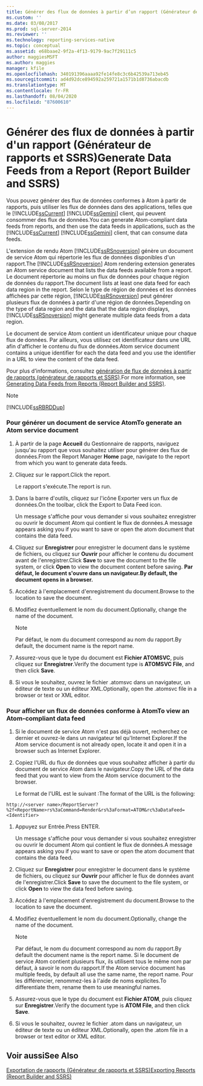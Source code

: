```yaml
---
title: Générer des flux de données à partir d’un rapport (Générateur de rapports et SSRS) | Microsoft Docs
ms.custom: ''
ms.date: 03/08/2017
ms.prod: sql-server-2014
ms.reviewer: ''
ms.technology: reporting-services-native
ms.topic: conceptual
ms.assetid: e68baae2-9f2a-4f13-9179-9ac7f29111c5
author: maggiesMSFT
ms.author: maggies
manager: kfile
ms.openlocfilehash: 340191396aaaa92fe14fe8c3c6b42539a713eb45
ms.sourcegitcommit: ad4d92dce894592a259721a1571b1d8736abacdb
ms.translationtype: MT
ms.contentlocale: fr-FR
ms.lasthandoff: 08/04/2020
ms.locfileid: "87600610"
---
```

# <a name="generate-data-feeds-from-a-report-report-builder-and-ssrs"></a><span data-ttu-id="d809f-102">Générer des flux de données à partir d'un rapport (Générateur de rapports et SSRS)</span><span class="sxs-lookup"><span data-stu-id="d809f-102">Generate Data Feeds from a Report (Report Builder and SSRS)</span></span>
  <span data-ttu-id="d809f-103">Vous pouvez générer des flux de données conformes à Atom à partir de rapports, puis utiliser les flux de données dans des applications, telles que le [!INCLUDE[ssCurrent](../../includes/sscurrent-md.md)] [!INCLUDE[ssGemini](../../includes/ssgemini-md.md)] client, qui peuvent consommer des flux de données.</span><span class="sxs-lookup"><span data-stu-id="d809f-103">You can generate Atom-compliant data feeds from reports, and then use the data feeds in applications, such as the [!INCLUDE[ssCurrent](../../includes/sscurrent-md.md)] [!INCLUDE[ssGemini](../../includes/ssgemini-md.md)] client, that can consume data feeds.</span></span>  
  
 <span data-ttu-id="d809f-104">L'extension de rendu Atom [!INCLUDE[ssRSnoversion](../../includes/ssrsnoversion-md.md)] génère un document de service Atom qui répertorie les flux de données disponibles d'un rapport.</span><span class="sxs-lookup"><span data-stu-id="d809f-104">The [!INCLUDE[ssRSnoversion](../../includes/ssrsnoversion-md.md)] Atom rendering extension generates an Atom service document that lists the data feeds available from a report.</span></span> <span data-ttu-id="d809f-105">Le document répertorie au moins un flux de données pour chaque région de données du rapport.</span><span class="sxs-lookup"><span data-stu-id="d809f-105">The document lists at least one data feed for each data region in the report.</span></span> <span data-ttu-id="d809f-106">Selon le type de région de données et les données affichées par cette région, [!INCLUDE[ssRSnoversion](../../includes/ssrsnoversion-md.md)] peut générer plusieurs flux de données à partir d'une région de données.</span><span class="sxs-lookup"><span data-stu-id="d809f-106">Depending on the type of data region and the data that the data region displays, [!INCLUDE[ssRSnoversion](../../includes/ssrsnoversion-md.md)] might generate multiple data feeds from a data region.</span></span>  
  
 <span data-ttu-id="d809f-107">Le document de service Atom contient un identificateur unique pour chaque flux de données. Par ailleurs, vous utilisez cet identificateur dans une URL afin d'afficher le contenu du flux de données.</span><span class="sxs-lookup"><span data-stu-id="d809f-107">Atom service document contains a unique identifier for each the data feed and you use the identifier in a URL to view the content of the data feed.</span></span>  
  
 <span data-ttu-id="d809f-108">Pour plus d’informations, consultez [génération de flux de données à partir de rapports &#40;générateur de rapports et SSRS&#41;](generating-data-feeds-from-reports-report-builder-and-ssrs.md).</span><span class="sxs-lookup"><span data-stu-id="d809f-108">For more information, see [Generating Data Feeds from Reports &#40;Report Builder and SSRS&#41;](generating-data-feeds-from-reports-report-builder-and-ssrs.md).</span></span>  
  
> [!NOTE]  
>  [!INCLUDE[ssRBRDDup](../../includes/ssrbrddup-md.md)]  
  
### <a name="to-generate-an-atom-service-document"></a><span data-ttu-id="d809f-109">Pour générer un document de service Atom</span><span class="sxs-lookup"><span data-stu-id="d809f-109">To generate an Atom service document</span></span>  
  
1.  <span data-ttu-id="d809f-110">À partir de la page **Accueil** du Gestionnaire de rapports, naviguez jusqu'au rapport que vous souhaitez utiliser pour générer des flux de données.</span><span class="sxs-lookup"><span data-stu-id="d809f-110">From the Report Manager **Home** page, navigate to the report from which you want to generate data feeds.</span></span>  
  
2.  <span data-ttu-id="d809f-111">Cliquez sur le rapport.</span><span class="sxs-lookup"><span data-stu-id="d809f-111">Click the report.</span></span>  
  
     <span data-ttu-id="d809f-112">Le rapport s'exécute.</span><span class="sxs-lookup"><span data-stu-id="d809f-112">The report is run.</span></span>  
  
3.  <span data-ttu-id="d809f-113">Dans la barre d'outils, cliquez sur l'icône Exporter vers un flux de données.</span><span class="sxs-lookup"><span data-stu-id="d809f-113">On the toolbar, click the Export to Data Feed icon.</span></span>  
  
     <span data-ttu-id="d809f-114">Un message s'affiche pour vous demander si vous souhaitez enregistrer ou ouvrir le document Atom qui contient le flux de données.</span><span class="sxs-lookup"><span data-stu-id="d809f-114">A message appears asking you if you want to save or open the atom document that contains the data feed.</span></span>  
  
4.  <span data-ttu-id="d809f-115">Cliquez sur **Enregistrer** pour enregistrer le document dans le système de fichiers, ou cliquez sur **Ouvrir** pour afficher le contenu du document avant de l'enregistrer.</span><span class="sxs-lookup"><span data-stu-id="d809f-115">Click **Save** to save the document to the file system, or click **Open** to view the document content before saving.</span></span> <span data-ttu-id="d809f-116">**Par défaut, le document s'ouvre dans un navigateur.**</span><span class="sxs-lookup"><span data-stu-id="d809f-116">**By default, the document opens in a browser.**</span></span>  
  
5.  <span data-ttu-id="d809f-117">Accédez à l'emplacement d'enregistrement du document.</span><span class="sxs-lookup"><span data-stu-id="d809f-117">Browse to the location to save the document.</span></span>  
  
6.  <span data-ttu-id="d809f-118">Modifiez éventuellement le nom du document.</span><span class="sxs-lookup"><span data-stu-id="d809f-118">Optionally, change the name of the document.</span></span>  
  
    > [!NOTE]  
    >  <span data-ttu-id="d809f-119">Par défaut, le nom du document correspond au nom du rapport.</span><span class="sxs-lookup"><span data-stu-id="d809f-119">By default, the document name is the report name.</span></span>  
  
7.  <span data-ttu-id="d809f-120">Assurez-vous que le type du document est **Fichier ATOMSVC**, puis cliquez sur **Enregistrer**.</span><span class="sxs-lookup"><span data-stu-id="d809f-120">Verify the document type is **ATOMSVC File**, and then click **Save**.</span></span>  
  
8.  <span data-ttu-id="d809f-121">Si vous le souhaitez, ouvrez le fichier .atomsvc dans un navigateur, un éditeur de texte ou un éditeur XML.</span><span class="sxs-lookup"><span data-stu-id="d809f-121">Optionally, open the .atomsvc file in a browser or text or XML editor.</span></span>  
  
### <a name="to-view-an-atom-compliant-data-feed"></a><span data-ttu-id="d809f-122">Pour afficher un flux de données conforme à Atom</span><span class="sxs-lookup"><span data-stu-id="d809f-122">To view an Atom-compliant data feed</span></span>  
  
1.  <span data-ttu-id="d809f-123">Si le document de service Atom n'est pas déjà ouvert, recherchez ce dernier et ouvrez-le dans un navigateur tel qu'Internet Explorer.</span><span class="sxs-lookup"><span data-stu-id="d809f-123">If the Atom service document is not already open, locate it and open it in a browser such as Internet Explorer.</span></span>  
  
2.  <span data-ttu-id="d809f-124">Copiez l'URL du flux de données que vous souhaitez afficher à partir du document de service Atom dans le navigateur.</span><span class="sxs-lookup"><span data-stu-id="d809f-124">Copy the URL of the data feed that you want to view from the Atom service document to the browser.</span></span>  
  
     <span data-ttu-id="d809f-125">Le format de l'URL est le suivant :</span><span class="sxs-lookup"><span data-stu-id="d809f-125">The format of the URL is the following:</span></span>  
  
 `http://<server name>/ReportServer?%2f<ReportName>rs%3aCommand=Render&rs%3aFormat=ATOM&rc%3aDataFeed=<Identifier>`  
  
1.  <span data-ttu-id="d809f-126">Appuyez sur Entrée.</span><span class="sxs-lookup"><span data-stu-id="d809f-126">Press ENTER.</span></span>  
  
     <span data-ttu-id="d809f-127">Un message s'affiche pour vous demander si vous souhaitez enregistrer ou ouvrir le document Atom qui contient le flux de données.</span><span class="sxs-lookup"><span data-stu-id="d809f-127">A message appears asking you if you want to save or open the atom document that contains the data feed.</span></span>  
  
2.  <span data-ttu-id="d809f-128">Cliquez sur **Enregistrer** pour enregistrer le document dans le système de fichiers, ou cliquez sur **Ouvrir** pour afficher le flux de données avant de l'enregistrer.</span><span class="sxs-lookup"><span data-stu-id="d809f-128">Click **Save** to save the document to the file system, or click **Open** to view the data feed before saving.</span></span>  
  
3.  <span data-ttu-id="d809f-129">Accédez à l'emplacement d'enregistrement du document.</span><span class="sxs-lookup"><span data-stu-id="d809f-129">Browse to the location to save the document.</span></span>  
  
4.  <span data-ttu-id="d809f-130">Modifiez éventuellement le nom du document.</span><span class="sxs-lookup"><span data-stu-id="d809f-130">Optionally, change the name of the document.</span></span>  
  
    > [!NOTE]  
    >  <span data-ttu-id="d809f-131">Par défaut, le nom du document correspond au nom du rapport.</span><span class="sxs-lookup"><span data-stu-id="d809f-131">By default the document name is the report name.</span></span> <span data-ttu-id="d809f-132">Si le document de service Atom contient plusieurs flux, ils utilisent tous le même nom par défaut, à savoir le nom du rapport.</span><span class="sxs-lookup"><span data-stu-id="d809f-132">If the Atom service document has multiple feeds, by default all use the same name, the report name.</span></span> <span data-ttu-id="d809f-133">Pour les différencier, renommez-les à l'aide de noms explicites.</span><span class="sxs-lookup"><span data-stu-id="d809f-133">To differentiate them, rename them to use meaningful names.</span></span>  
  
5.  <span data-ttu-id="d809f-134">Assurez-vous que le type du document est **Fichier ATOM**, puis cliquez sur **Enregistrer**.</span><span class="sxs-lookup"><span data-stu-id="d809f-134">Verify the document type is **ATOM File**, and then click **Save**.</span></span>  
  
6.  <span data-ttu-id="d809f-135">Si vous le souhaitez, ouvrez le fichier .atom dans un navigateur, un éditeur de texte ou un éditeur XML.</span><span class="sxs-lookup"><span data-stu-id="d809f-135">Optionally, open the .atom file in a browser or text editor or XML editor.</span></span>  
  
## <a name="see-also"></a><span data-ttu-id="d809f-136">Voir aussi</span><span class="sxs-lookup"><span data-stu-id="d809f-136">See Also</span></span>  
 [<span data-ttu-id="d809f-137">Exportation de rapports &#40;Générateur de rapports et SSRS&#41;</span><span class="sxs-lookup"><span data-stu-id="d809f-137">Exporting Reports &#40;Report Builder and SSRS&#41;</span></span>](export-reports-report-builder-and-ssrs.md)  
  
  
